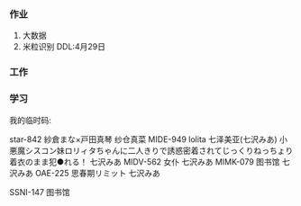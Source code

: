 ### 作业
1. 大数据
2. 米粒识别   DDL:4月29日





### 工作



### 学习
我的临时码:






star-842 紗倉まな×戸田真琴   纱仓真菜
MIDE-949  lolita 七泽美亚(七沢みあ) 小悪魔シスコン妹ロリィタちゃんに二人きりで誘惑密着されてじっくりねっちょり着衣のまま犯●れる！ 七沢みあ
MIDV-562   女仆  七沢みあ
MIMK-079  图书馆 七沢みあ
OAE-225 思春期リミット 七沢みあ

SSNI-147 图书馆
